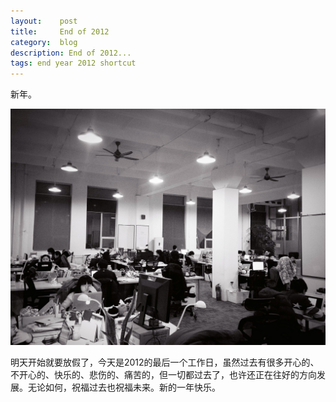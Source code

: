 ```yaml
---
layout:    post
title:     End of 2012
category:  blog
description: End of 2012...
tags: end year 2012 shortcut
---
```

新年。

![End of 2012](/images/2012/endof2012.jpg)

明天开始就要放假了，今天是2012的最后一个工作日，虽然过去有很多开心的、不开心的、快乐的、悲伤的、痛苦的，但一切都过去了，也许还正在往好的方向发展。无论如何，祝福过去也祝福未来。新的一年快乐。